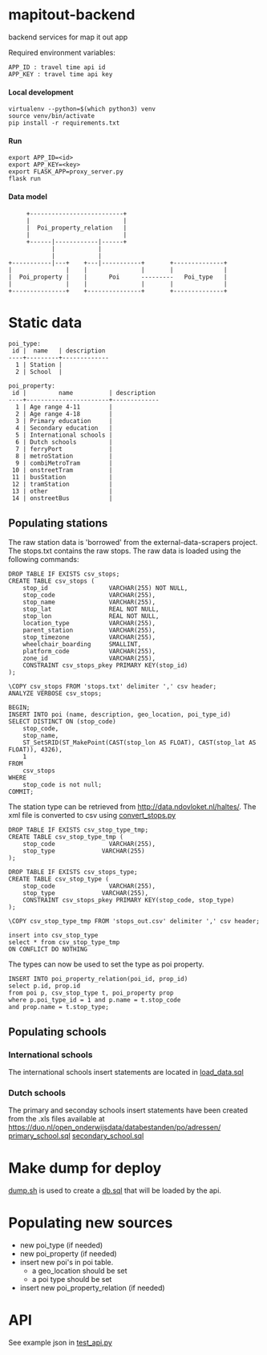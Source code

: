 # mapitout-backend
backend services for map it out app

Required environment variables:
```
APP_ID : travel time api id
APP_KEY : travel time api key
```

#### Local development ####
```
virtualenv --python=$(which python3) venv
source venv/bin/activate
pip install -r requirements.txt
```
#### Run ####
```
export APP_ID=<id>
export APP_KEY=<key>
export FLASK_APP=proxy_server.py
flask run
```

#### Data model ####
```
     +--------------------------+                            
     |                          |                            
     |  Poi_property_relation   |                            
     |                          |                            
     +------|------------|------+                            
            |            |                                   
            |            |                                   
+-----------|---+    +---|-----------+       +--------------+
|               |    |               |       |              |
|  Poi_property |    |      Poi      ---------   Poi_type   |
|               |    |               |       |              |
+---------------+    +---------------+       +--------------+
```

# Static data
```
poi_type:
 id |  name   | description 
----+---------+-------------
  1 | Station | 
  2 | School  | 

poi_property:
 id |         name          | description 
----+-----------------------+-------------
  1 | Age range 4-11        | 
  2 | Age range 4-18        | 
  3 | Primary education     | 
  4 | Secondary education   | 
  5 | International schools | 
  6 | Dutch schools         | 
  7 | ferryPort             | 
  8 | metroStation          | 
  9 | combiMetroTram        | 
 10 | onstreetTram          | 
 11 | busStation            | 
 12 | tramStation           | 
 13 | other                 | 
 14 | onstreetBus           | 

```

## Populating stations

The raw station data is 'borrowed' from the external-data-scrapers project. The stops.txt
contains the raw stops. The raw data is loaded using the following commands:
```
DROP TABLE IF EXISTS csv_stops;
CREATE TABLE csv_stops (
    stop_id                 VARCHAR(255) NOT NULL,
    stop_code               VARCHAR(255),
    stop_name               VARCHAR(255),
    stop_lat                REAL NOT NULL,
    stop_lon                REAL NOT NULL,
    location_type           VARCHAR(255),
    parent_station          VARCHAR(255),
    stop_timezone           VARCHAR(255),
    wheelchair_boarding     SMALLINT,
    platform_code           VARCHAR(255),
    zone_id                 VARCHAR(255),
    CONSTRAINT csv_stops_pkey PRIMARY KEY(stop_id)
);

\COPY csv_stops FROM 'stops.txt' delimiter ',' csv header;
ANALYZE VERBOSE csv_stops;

BEGIN;
INSERT INTO poi (name, description, geo_location, poi_type_id)
SELECT DISTINCT ON (stop_code)
    stop_code,
    stop_name,
    ST_SetSRID(ST_MakePoint(CAST(stop_lon AS FLOAT), CAST(stop_lat AS FLOAT)), 4326),
    1
FROM
    csv_stops
WHERE
    stop_code is not null;
COMMIT;
```
The station type can be retrieved from http://data.ndovloket.nl/haltes/. The xml file
is converted to csv using [convert_stops.py](../../deploy/db/convert_stops.py)

```
DROP TABLE IF EXISTS csv_stop_type_tmp;
CREATE TABLE csv_stop_type_tmp (
    stop_code               VARCHAR(255),
    stop_type             VARCHAR(255)
);

DROP TABLE IF EXISTS csv_stops_type;
CREATE TABLE csv_stop_type (
    stop_code               VARCHAR(255),
    stop_type             VARCHAR(255),
    CONSTRAINT csv_stops_pkey PRIMARY KEY(stop_code, stop_type)
);

\COPY csv_stop_type_tmp FROM 'stops_out.csv' delimiter ',' csv header;

insert into csv_stop_type
select * from csv_stop_type_tmp
ON CONFLICT DO NOTHING
```

The types can now be used to set the type as poi property.

```
INSERT INTO poi_property_relation(poi_id, prop_id) 
select p.id, prop.id
from poi p, csv_stop_type t, poi_property prop
where p.poi_type_id = 1 and p.name = t.stop_code
and prop.name = t.stop_type;
```

## Populating schools

### International schools
The international schools insert statements are located in
[load_data.sql](../../deploy/db/load_data.sql)

### Dutch schools
The primary and seconday schools insert statements have been created from the .xls files available at https://duo.nl/open_onderwijsdata/databestanden/po/adressen/
[primary_school.sql](../../deploy/db/primary_school.sql)
[secondary_school.sql](../../deploy/db/secondary_school.sql)

# Make dump for deploy
[dump.sh](../../deploy/db/dump.sh) is used to create a [db.sql](../../deploy/db/db.sql) that will be loaded by the api.

# Populating new sources
* new poi_type (if needed)
* new poi_property (if needed)
* insert new poi's in poi table.
    * a geo_location should be set
    * a poi type should be set
* insert new poi_property_relation (if needed)

# API
See example json in [test_api.py](api/test_api.py)